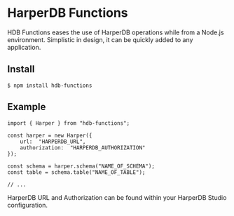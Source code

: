 # HarperDB Functions

HDB Functions eases the use of HarperDB operations while from a Node.js environment. Simplistic in design, it can be quickly added to any application.

## Install

```
$ npm install hdb-functions
```

## Example

```
import { Harper } from "hdb-functions";

const harper = new Harper({
	url:  "HARPERDB_URL",
	authorization:  "HARPERDB_AUTHORIZATION"
});

const schema = harper.schema("NAME_OF_SCHEMA");
const table = schema.table("NAME_OF_TABLE");

// ...
```

HarperDB URL and Authorization can be found within your HarperDB Studio configuration.
